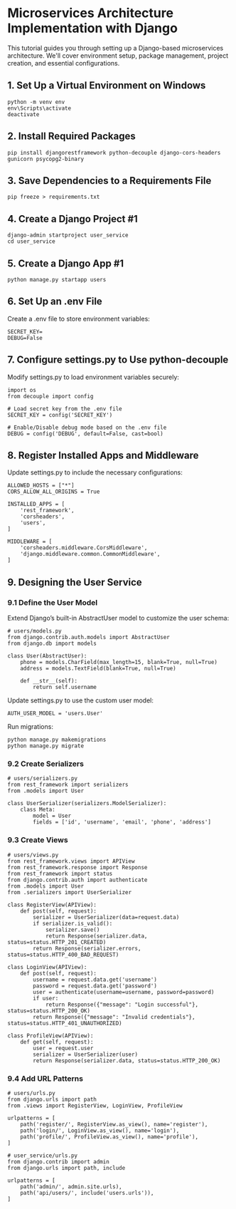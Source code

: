 # Microservices Architecture Implementation with Django

This tutorial guides you through setting up a Django-based microservices architecture. We'll cover environment setup, package management, project creation, and essential configurations.

## 1. Set Up a Virtual Environment on Windows
```
python -m venv env
env\Scripts\activate
deactivate
```

## 2.  Install Required Packages
```
pip install djangorestframework python-decouple django-cors-headers gunicorn psycopg2-binary
```

## 3. Save Dependencies to a Requirements File
```
pip freeze > requirements.txt
```

## 4. Create a Django Project #1
```
django-admin startproject user_service
cd user_service
```

## 5. Create a Django App #1
```
python manage.py startapp users
```

## 6. Set Up an .env File
Create a .env file to store environment variables:
```
SECRET_KEY=
DEBUG=False
```

## 7. Configure settings.py to Use python-decouple
Modify settings.py to load environment variables securely:
```
import os
from decouple import config

# Load secret key from the .env file
SECRET_KEY = config('SECRET_KEY')

# Enable/Disable debug mode based on the .env file
DEBUG = config('DEBUG', default=False, cast=bool)
```

## 8. Register Installed Apps and Middleware
Update settings.py to include the necessary configurations:

```
ALLOWED_HOSTS = ["*"]
CORS_ALLOW_ALL_ORIGINS = True

INSTALLED_APPS = [
    'rest_framework',
    'corsheaders',
    'users',
]

MIDDLEWARE = [
    'corsheaders.middleware.CorsMiddleware',
    'django.middleware.common.CommonMiddleware',
]
```

## 9. Designing the User Service

### 9.1 Define the User Model
Extend Django’s built-in AbstractUser model to customize the user schema:

```
# users/models.py
from django.contrib.auth.models import AbstractUser
from django.db import models

class User(AbstractUser):
    phone = models.CharField(max_length=15, blank=True, null=True)
    address = models.TextField(blank=True, null=True)

    def __str__(self):
        return self.username
```

Update settings.py to use the custom user model:
```
AUTH_USER_MODEL = 'users.User'
```

Run migrations:
```
python manage.py makemigrations
python manage.py migrate
```

### 9.2 Create Serializers
```
# users/serializers.py
from rest_framework import serializers
from .models import User

class UserSerializer(serializers.ModelSerializer):
    class Meta:
        model = User
        fields = ['id', 'username', 'email', 'phone', 'address']
```

### 9.3 Create Views
```
# users/views.py
from rest_framework.views import APIView
from rest_framework.response import Response
from rest_framework import status
from django.contrib.auth import authenticate
from .models import User
from .serializers import UserSerializer

class RegisterView(APIView):
    def post(self, request):
        serializer = UserSerializer(data=request.data)
        if serializer.is_valid():
            serializer.save()
            return Response(serializer.data, status=status.HTTP_201_CREATED)
        return Response(serializer.errors, status=status.HTTP_400_BAD_REQUEST)

class LoginView(APIView):
    def post(self, request):
        username = request.data.get('username')
        password = request.data.get('password')
        user = authenticate(username=username, password=password)
        if user:
            return Response({"message": "Login successful"}, status=status.HTTP_200_OK)
        return Response({"message": "Invalid credentials"}, status=status.HTTP_401_UNAUTHORIZED)

class ProfileView(APIView):
    def get(self, request):
        user = request.user
        serializer = UserSerializer(user)
        return Response(serializer.data, status=status.HTTP_200_OK)
```

### 9.4 Add URL Patterns
```
# users/urls.py
from django.urls import path
from .views import RegisterView, LoginView, ProfileView

urlpatterns = [
    path('register/', RegisterView.as_view(), name='register'),
    path('login/', LoginView.as_view(), name='login'),
    path('profile/', ProfileView.as_view(), name='profile'),
]
```


```
# user_service/urls.py
from django.contrib import admin
from django.urls import path, include

urlpatterns = [
    path('admin/', admin.site.urls),
    path('api/users/', include('users.urls')),
]
```